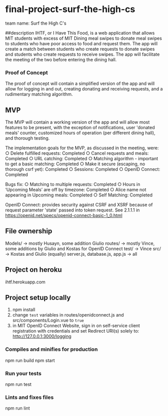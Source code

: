 # final-project-surf-the-high-cs
team name: Surf the High C's

##description
IHTF, or I Have This Food, is a web application that allows MIT students with excess of MIT Dining meal swipes to donate meal swipes to students who have poor access to food and request them. The app will create a match between students who create requests to donate swipes and students who create requests to receive swipes. The app will facilitate the meeting of the two before entering the dining hall. 

### Proof of Concept
The proof of concept will contain a simplified version of the app and will allow for logging in and out, creating donating and receiving requests, and a rudimentary matching algorithm.

## MVP
The MVP will contain a working version of the app and will allow most features to be present, with the exception of notifications, user 'donated meals' counter, customized hours of operation (per different dining hall), and thorough testing.

The implementation goals for the MVP, as discussed in the meeting, were:
○  Delete fulfilled requests: Completed
○  Cancel requests and meals: Completed
○  URL catching: Completed
○  Matching algorithm - important to get a basic matching: Completed
○  Make it secure (escaping, no thorough csrf yet): Completed
○  Sessions: Completed
○  OpenID Connect: Completed

Bugs fix:
○  Matching to multiple requests: Completed
○  Hours in ‘Upcoming Meals’ are off by timezone: Completed
○  Alice name not appearing in Upcoming meals: Completed
○  Self Matching: Completed

OpenID Connect: provides security against CSRF and XSRF because of request parameter 'state' passed into token request. See 2.1.1.1 in https://openid.net/specs/openid-connect-basic-1_0.html

## File ownership
Models/ -> mostly Husayn, some addition Giulio
routes/ -> mostly Vince, some additions by Giulio and Kostas for OpenID Connect
test/ -> Vince
src/ -> Kostas and Giulio (equally)
server.js, database.js, app.js -> all

## Project on heroku
ihtf.herokuapp.com

## Project setup locally
1. npm install
2. change `test` variables in routes/openidconnect.js and src/components/Login.vue to `true`
3. in MIT OpenID Connect Website, sign in on self-service client registration with credentials and set Redirect URI(s) solely to: http://127.0.0.1:3000/logging
### Compiles and minifies for production
npm run build
npm start
### Run your tests
npm run test
### Lints and fixes files
npm run lint
